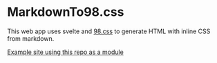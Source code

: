 # MarkdownTo98.css

This web app uses svelte and [98.css](https://jdan.github.io/98.css/) to generate HTML with inline CSS from markdown.

[Example site using this repo as a module](https://hens-story.vercel.app/NoteDisplay/412079335388741840&2022
	)
